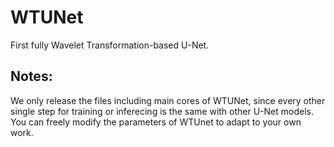 # WTUNet
First  fully Wavelet Transformation-based U-Net.

## Notes:
We only release the files including main cores of WTUNet, since every other single step for training or inferecing is the same with other U-Net models.
You can freely modify the parameters of WTUnet to adapt to your own work. 
